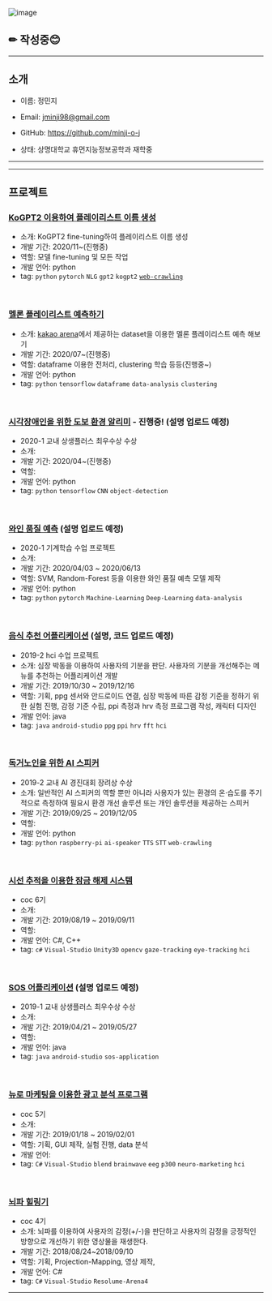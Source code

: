 ![image](https://img.shields.io/badge/Latest%20Update-201125-9cf?style=flat-square) 
## ✏ 작성중😊
---
## 소개
- 이름: 정민지  

- Email: jminji98@gmail.com

- GitHub: https://github.com/minji-o-j  

- 상태: 상명대학교 휴먼지능정보공학과 재학중

---
<!--## 기술
### 활용 가능
### 간단한 기능 구현 가능
### 사용 경험 있음-->

---
## 프로젝트
<!--
- 수업, coc등 작성
- 수상 내역
- 소개: 
- 개발 기간: 
- 역할:
- 개발 언어:
- tag:
-->
### [KoGPT2 이용하여 플레이리스트 이름 생성](https://github.com/minji-o-j/KoGPT2-finetuning)
- 소개: KoGPT2 fine-tuning하여 플레이리스트 이름 생성
- 개발 기간: 2020/11~(진행중)
- 역할: 모델 fine-tuning 및 모든 작업 
- 개발 언어: python
- tag: `python` `pytorch` `NLG` `gpt2` `kogpt2` [`web-crawling`](https://github.com/search?q=user%3Aminji-o-j+web-crawling)

<br>

### [멜론 플레이리스트 예측하기](https://github.com/minji-o-j/kakao-arena)
- 소개: [kakao arena](https://arena.kakao.com/c/7)에서 제공하는 dataset을 이용한 멜론 플레이리스트 예측 해보기
- 개발 기간: 2020/07~(진행중)
- 역할: dataframe 이용한 전처리, clustering 학습 등등(진행중~)
- 개발 언어: python
- tag: `python` `tensorflow` `dataframe` `data-analysis` `clustering`

<br>

### [시각장애인을 위한 도보 환경 알리미](https://github.com/minji-o-j/system-for-visually-impaired) - 진행중! (설명 업로드 예정)  
- 2020-1 교내 상생플러스 최우수상 수상
- 소개: 
- 개발 기간: 2020/04~(진행중)
- 역할: 
- 개발 언어: python
- tag: `python` `tensorflow` `CNN` `object-detection` 
<br>

### [와인 품질 예측](https://github.com/minji-o-j/Wine-Quality) (설명 업로드 예정)  
- 2020-1 기계학습 수업 프로젝트  
- 소개:
- 개발 기간: 2020/04/03 ~ 2020/06/13  
- 역할: SVM, Random-Forest 등을 이용한 와인 품질 예측 모델 제작  
- 개발 언어: python  
- tag: `python` `pytorch` `Machine-Learning` `Deep-Learning` `data-analysis`
<br>

### [음식 추천 어플리케이션](https://github.com/minji-o-j/Food-Recommendation-Application) (설명, 코드 업로드 예정)  
- 2019-2 hci 수업 프로젝트
- 소개: 심장 박동을 이용하여 사용자의 기분을 판단. 사용자의 기분을 개선해주는 메뉴를 추천하는 어플리케이션 개발 
- 개발 기간: 2019/10/30 ~ 2019/12/16 
- 역할: 기획, ppg 센서와 안드로이드 연결, 심장 박동에 따른 감정 기준을 정하기 위한 실험 진행, 감정 기준 수립, ppi 측정과 hrv 측정 프로그램 작성, 캐릭터 디자인  
- 개발 언어: java
- tag: `java` `android-studio` `ppg` `ppi` `hrv` `fft` `hci`
<br>

### [독거노인을 위한 AI 스피커](https://github.com/minji-o-j/AI-Speaker-for-Senior-Citizen)  
- 2019-2 교내 AI 경진대회 장려상 수상  
- 소개: 일반적인 AI 스피커의 역할 뿐만 아니라 사용자가 있는 환경의 온·습도를 주기적으로 측정하여 필요시 환경 개선 솔루션 또는 개인 솔루션을 제공하는 스피커
- 개발 기간: 2019/09/25 ~ 2019/12/05
- 역할:
- 개발 언어: python
- tag: `python` `raspberry-pi` `ai-speaker` `TTS` `STT` `web-crawling`
<br>

### [시선 추적을 이용한 잠금 해제 시스템](https://github.com/minji-o-j/Unlocking-System-with-Gaze-Tracking)  
- coc 6기
- 소개: 
- 개발 기간: 2019/08/19 ~ 2019/09/11  
- 역할:
- 개발 언어: C#, C++  
- tag: `c#` `Visual-Studio` `Unity3D` `opencv` `gaze-tracking` `eye-tracking` `hci`
<br>

### [SOS 어플리케이션](https://github.com/minji-o-j/SOS-Application)  (설명 업로드 예정)  
- 2019-1 교내 상생플러스 최우수상 수상
- 소개: 
- 개발 기간: 2019/04/21 ~ 2019/05/27  
- 역할:
- 개발 언어: java
- tag: `java` `android-studio` `sos-application`
<br>

### [뉴로 마케팅을 이용한 광고 분석 프로그램](https://github.com/minji-o-j/Advertisement-Analysis-Program)
- coc 5기
- 소개: 
- 개발 기간: 2019/01/18 ~ 2019/02/01  
- 역할: 기획, GUI 제작, 실험 진행, data 분석
- 개발 언어:
- tag: `C#` `Visual-Studio` `blend` `brainwave` `eeg` `p300` `neuro-marketing` `hci`
<br>

### [뇌파 힐링기](https://github.com/minji-o-j/Healing-Machine-with-BrainWave)  
- coc 4기
- 소개: 뇌파를 이용하여 사용자의 감정(+/-)을 판단하고 사용자의 감정을 긍정적인 방향으로 개선하기 위한 영상물을 재생한다.
- 개발 기간: 2018/08/24~2018/09/10
- 역할: 기획, Projection-Mapping, 영상 제작, 
- 개발 언어: C#
- tag: `C#` `Visual-Studio` `Resolume-Arena4` 
---
<!--




---

## 수업 실습  
### 2019
- 홍콩에서의 소확행
  - UIUX
  - 개발 기간 : 2019 1학기
  - 설명(업로드 예정)
  - 소스 코드(업로드 예정)  
<br>

- Hadamard 변환기 만들기    
  - DSP
  - 2019 2학기  
  - 설명 (업로드 예정)  
  - [소스 코드](https://github.com/minji-o-j/DSP/tree/master/hadamard)  
<br>
  
- CT 구현하기  
  - DSP
  - 2019 2학기
  - 설명(업로드 예정)
  - 소스 코드(업로드 예정)
<br>

- FCFS  
  - Operating system
  - 2019 2학기
  - 설명(업로드 예정)
  - [소스 코드](https://github.com/minji-o-j/Operating-System_19Fall/tree/master/FCFS)
<br>

- Round Robin
  - Operating system
  - 2019 2학기
  - 설명(업로드 예정)
  - [소스 코드](https://github.com/minji-o-j/Operating-System_19Fall/tree/master/RoundRobin)
  
  <br>
  <br>
  
  ### 2020  
- 블록체인 실습  
   - 오픈API  
   - [소스 코드](https://github.com/minji-o-j/BlockChain)


-->
